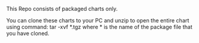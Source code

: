 This Repo consists of packaged charts only. 

You can clone these charts to your PC and unzip to open the entire chart using command: tar -xvf *.tgz where * is the name of the package file that you have cloned.  
